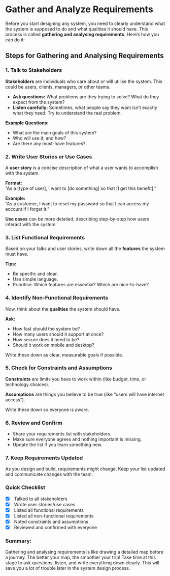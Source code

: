 # Gather and Analyze Requirements

Before you start designing any system, you need to clearly understand what the system is supposed to do and what qualities it should have. This process is called **gathering and analysing requirements**. Here’s how you can do it:

## Steps for Gathering and Analysing Requirements

### 1. Talk to Stakeholders

**Stakeholders** are individuals who care about or will utilise the system. This could be users, clients, managers, or other teams.

* **Ask questions:** What problems are they trying to solve? What do they expect from the system?
* **Listen carefully:** Sometimes, what people say they want isn’t exactly what they need. Try to understand the real problem.

**Example Questions:**

* What are the main goals of this system?
* Who will use it, and how?
* Are there any must-have features?

### 2. Write User Stories or Use Cases

A **user story** is a concise description of what a user wants to accomplish with the system.

**Format:**\
“As a \[type of user], I want to \[do something] so that \[I get this benefit].”

**Example:**\
“As a customer, I want to reset my password so that I can access my account if I forget it.”

**Use cases** can be more detailed, describing step-by-step how users interact with the system.

### 3. List Functional Requirements

Based on your talks and user stories, write down all the **features** the system must have.

**Tips:**

* Be specific and clear.
* Use simple language.
* Prioritise: Which features are essential? Which are nice-to-have?

### 4. Identify Non-Functional Requirements

Now, think about the **qualities** the system should have.

**Ask:**

* How fast should the system be?
* How many users should it support at once?
* How secure does it need to be?
* Should it work on mobile and desktop?

Write these down as clear, measurable goals if possible.

### 5. Check for Constraints and Assumptions

**Constraints** are limits you have to work within (like budget, time, or technology choices).

**Assumptions** are things you believe to be true (like “users will have internet access”).

Write these down so everyone is aware.

### 6. Review and Confirm

* Share your requirements list with stakeholders.
* Make sure everyone agrees and nothing important is missing.
* Update the list if you learn something new.

### 7. Keep Requirements Updated

As you design and build, requirements might change. Keep your list updated and communicate changes with the team.

### Quick Checklist <a href="#quick-checklist" id="quick-checklist"></a>

* [x] &#x20;Talked to all stakeholders
* [x] &#x20;Wrote user stories/use cases
* [x] &#x20;Listed all functional requirements
* [x] &#x20;Listed all non-functional requirements
* [x] &#x20;Noted constraints and assumptions
* [x] &#x20;Reviewed and confirmed with everyone

### **Summary:**

Gathering and analysing requirements is like drawing a detailed map before a journey. The better your map, the smoother your trip! Take time at this stage to ask questions, listen, and write everything down clearly. This will save you a lot of trouble later in the system design process.
